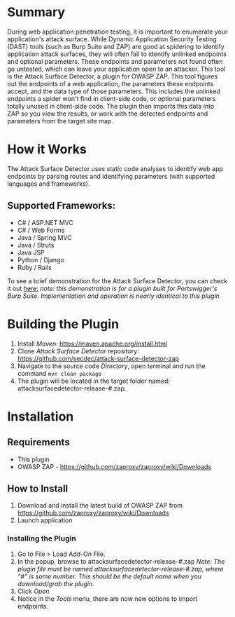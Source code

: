 # Summary
During web application penetration testing, it is important to enumerate  your application's attack surface. While Dynamic Application Security Testing (DAST) tools (such as Burp Suite and ZAP) are good at spidering to identify application attack surfaces, they will often fail to identify unlinked endpoints and optional parameters. These endpoints and parameters not found often go untested, which can leave your application open to an attacker.
This tool is the Attack Surface Detector, a plugin for OWASP ZAP. This tool figures out the endpoints of a web application, the parameters these endpoints accept, and the data type of those parameters. This includes the unlinked endpoints a spider won't find in client-side code, or optional parameters totally unused in client-side code. The plugin then imports this data into ZAP so you view the results, or work with the detected endpoints and parameters from the target site map.

# How it Works
The Attack Surface Detector uses static code analyses to identify web app endpoints by parsing routes and identifying parameters (with supported languages and frameworks).

## Supported Frameworks:
  * C# / ASP.NET MVC
  * C# / Web Forms
  * Java / Spring MVC
  * Java / Struts
  * Java JSP
  * Python / Django
  * Ruby / Rails

To see a brief demonstration for the Attack Surface Detector, you can check it out [here:](https://youtu.be/jUUJNRcmqwI) *note: this demonstration is for a plugin built for Portswigger's Burp Suite. Implementation and operation is nearly identical to this plugin*

# Building the Plugin

1.  Install *Maven*: https://maven.apache.org/install.html
2. Clone *Attack Surface Detector* repository:  https://github.com/secdec/attack-surface-detector-zap
3. Navigate to the source code *Directory*, open terminal and run the command `mvn clean package`
4. The plugin will be located in the target folder named:  attacksurfacedetector-release-#.zap.

# Installation

## Requirements
* This plugin
* OWASP ZAP - https://github.com/zaproxy/zaproxy/wiki/Downloads

## How to Install

1.	Download and install the latest build of OWASP ZAP from https://github.com/zaproxy/zaproxy/wiki/Downloads
2.	Launch application

### Installing the Plugin
1.	Go to File > Load Add-On File.
2.	In the popup, browse to attacksurfacedetector-release-#.zap
*Note: The plugin file must be named attacksurfacedetector-release-#.zap, where "#" is some number. This should be the default name when you download/grab the plugin.*
3.	Click *Open*
4.	Notice in the *Tools* menu, there are now new options to import endpoints.
